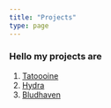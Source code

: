 ```yaml
---
title: "Projects"
type: page
---
```



### Hello my projects are

1. [Tatoooine](docs/lovatik.md)
2. [Hydra](/projects/hydra/)
3. [Bludhaven](/projects/bludhaven/)